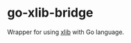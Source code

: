 # go-xlib-bridge

Wrapper for using [xlib](https://x.org/releases/current/doc/libX11/libX11/libX11.html) with Go language.
